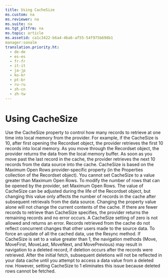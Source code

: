 ```yaml
---
title: Using CacheSize
ms.custom: na
ms.reviewer: na
ms.suite: na
ms.tgt_pltfrm: na
ms.topic: article
ms.assetid: ca1c3422-b6a4-4ba6-af55-54f975b698b1
manager:sonalm
translation.priority.ht: 
  - de-de
  - es-es
  - fr-fr
  - it-it
  - ja-jp
  - ko-kr
  - pt-br
  - ru-ru
  - zh-cn
  - zh-tw
---
```

# Using CacheSize
<?xml version="1.0" encoding="utf-8"?>
<developerConceptualDocument xmlns="http://ddue.schemas.microsoft.com/authoring/2003/5" xmlns:xlink="http://www.w3.org/1999/xlink" xmlns:xsi="http://www.w3.org/2001/XMLSchema-instance" xsi:schemaLocation="http://ddue.schemas.microsoft.com/authoring/2003/5 http://dduestorage.blob.core.windows.net/ddueschema/developer.xsd">
  <introduction>
    <para>Use the <legacyBold>CacheSize</legacyBold> property to control how many records to retrieve at one time into local memory from the provider. For example, if the <legacyBold>CacheSize</legacyBold> is 10, after first opening the <legacyBold>Recordset</legacyBold> object, the provider retrieves the first 10 records into local memory. As you move through the <legacyBold>Recordset</legacyBold> object, the provider returns the data from the local memory buffer. As soon as you move past the last record in the cache, the provider retrieves the next 10 records from the data source into the cache.</para>
    <alert class="note">
      <para>           <legacyBold>CacheSize</legacyBold> is based on the <legacyBold>Maximum Open Rows</legacyBold> provider-specific property (in the <legacyBold>Properties</legacyBold> collection of the <legacyBold>Recordset</legacyBold> object). You cannot set <legacyBold>CacheSize</legacyBold> to a value greater than <legacyBold>Maximum Open Rows.</legacyBold> To modify the number of rows that can be opened by the provider, set <legacyBold>Maximum Open Rows</legacyBold>.</para>
    </alert>
    <para>The value of <legacyBold>CacheSize</legacyBold> can be adjusted during the life of the <legacyBold>Recordset</legacyBold> object, but changing this value only affects the number of records in the cache after subsequent retrievals from the data source. Changing the property value alone will not change the current contents of the cache.</para>
    <para>If there are fewer records to retrieve than <legacyBold>CacheSize</legacyBold> specifies, the provider returns the remaining records and no error occurs.</para>
    <para>A <legacyBold>CacheSize</legacyBold> setting of zero is not allowed and returns an error.</para>
    <para>Records retrieved from the cache do not reflect concurrent changes that other users made to the source data. To force an update of all the cached data, use the <legacyLink xlink:href="73b355d4-a4c0-434b-bfc4-039b1c76b32e">Resync</legacyLink> method.</para>
    <para>If <legacyBold>CacheSize</legacyBold> is set to a value greater than 1, the navigation methods (<legacyLink xlink:href="13fe9381-d00b-4f4a-9162-83c3f21b3837">Move</legacyLink>, <legacyLink xlink:href="a61a01a7-5b33-4150-9126-21dfa63654cb">MoveFirst, MoveLast, MoveNext, and MovePrevious</legacyLink>) may result in navigation to a deleted record, if deletion occurs after the records were retrieved. After the initial fetch, subsequent deletions will not be reflected in your data cache until you attempt to access a data value from a deleted row. However, setting <legacyBold>CacheSize</legacyBold> to 1 eliminates this issue because deleted rows cannot be fetched.</para>
  </introduction>
  <relatedTopics />
</developerConceptualDocument>